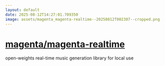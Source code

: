 ```yaml
---
layout: default
date: 2025-08-12T14:27:01.709350
image: assets/magenta_magenta-realtime--20250812T002307--cropped.png
---
```


# [magenta/magenta-realtime](https://github.com/magenta/magenta-realtime)

open-weights real-time music generation library for local use
